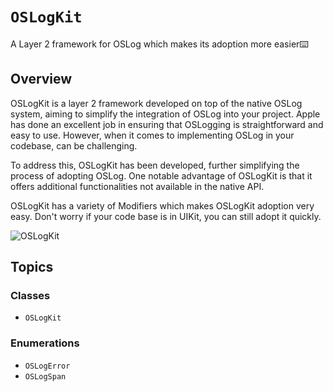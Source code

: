# ``OSLogKit``

A Layer 2 framework for OSLog which makes its adoption more easier⌨️

## Overview

OSLogKit is a layer 2 framework developed on top of the native OSLog system, aiming to simplify the integration of OSLog into your project. Apple has done an excellent job in ensuring that OSLogging is straightforward and easy to use. However, when it comes to implementing OSLog in your codebase, can be challenging.

To address this, OSLogKit has been developed, further simplifying the process of adopting OSLog. One notable advantage of OSLogKit is that it offers additional functionalities not available in the native API.

OSLogKit has a variety of Modifiers which makes OSLogKit adoption very easy. Don't worry if your code base is in UIKit, you can still adopt it quickly.

![OSLogKit](OSLogKit@2x.png)

## Topics

### Classes

- ``OSLogKit``

### Enumerations

- ``OSLogError``
- ``OSLogSpan``
